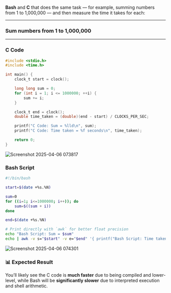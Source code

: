 **Bash** and **C** that does the same task — for example, summing numbers from 1 to 1,000,000 — and then measure the time it takes for each:

---

###  **Sum numbers from 1 to 1,000,000**

---

### **C Code**

```c
#include <stdio.h>
#include <time.h>

int main() {
    clock_t start = clock();

    long long sum = 0;
    for (int i = 1; i <= 1000000; ++i) {
        sum += i;
    }

    clock_t end = clock();
    double time_taken = (double)(end - start) / CLOCKS_PER_SEC;

    printf("C Code: Sum = %lld\n", sum);
    printf("C Code: Time taken = %f seconds\n", time_taken);

    return 0;
}
```
![Screenshot 2025-04-06 073817](https://github.com/user-attachments/assets/9b5270db-d257-41cc-a8ae-5b4a1cac0b10)


### **Bash Script**

```bash
#!/bin/bash

start=$(date +%s.%N)

sum=0
for ((i=1; i<=1000000; i++)); do
    sum=$((sum + i))
done

end=$(date +%s.%N)

# Print directly with `awk` for better float precision
echo "Bash Script: Sum = $sum"
echo | awk -v s="$start" -v e="$end" '{ printf("Bash Script: Time taken = %.6f seconds\n", e - s) }'
```
![Screenshot 2025-04-06 074301](https://github.com/user-attachments/assets/a15fa3cc-9aa2-4a7b-9c6e-c6cfd9bf18c5)

### 📊 **Expected Result**
You’ll likely see the C code is **much faster** due to being compiled and lower-level, while Bash will be **significantly slower** due to interpreted execution and shell arithmetic.
